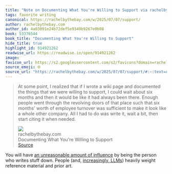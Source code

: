```yaml
---
title: "Note on Documenting What You're Willing to Support via rachelbythebay.com"
tags: favorite writing
canonical: https://rachelbythebay.com/w/2025/07/07/support/
author: rachelbythebay.com
author_id: 4a03091e24b72def5e9349b9267e0b08
book: 53376544
book_title: "Documenting What You're Willing to Support"
hide_title: true
highlight_id: 914921262
readwise_url: https://readwise.io/open/914921262
image: 
favicon_url: https://s2.googleusercontent.com/s2/favicons?domain=rachelbythebay.com
source_emoji: 🌐
source_url: "https://rachelbythebay.com/w/2025/07/07/support/#:~:text=At%20some%20point%2C,it%20when%20needed."
---
```


> At some point, I realized that if I wrote a wiki page and documented the things that we were willing to support, I could wait about six months and then it would be like it had always been there. Enough people went through the revolving doors of that place such that six months' worth of employee turnover was sufficient to make it look like a whole other company. All I had to do was write it, wait a bit, then start citing it when needed.
> <div class="quoteback-footer"><div class="quoteback-avatar"><img class="mini-favicon" src="https://s2.googleusercontent.com/s2/favicons?domain=rachelbythebay.com"></div><div class="quoteback-metadata"><div class="metadata-inner"><span style="display:none">FROM:</span><div aria-label="rachelbythebay.com" class="quoteback-author"> rachelbythebay.com</div><div aria-label="Documenting What You're Willing to Support" class="quoteback-title"> Documenting What You're Willing to Support</div></div></div><div class="quoteback-backlink"><a target="_blank" aria-label="go to the full text of this quotation" rel="noopener" href="https://rachelbythebay.com/w/2025/07/07/support/#:~:text=At%20some%20point%2C,it%20when%20needed." class="quoteback-arrow"> Source</a></div></div>

You will have [an unreasonable amount of influence](https://www.joshbeckman.org/notes/884465428) by being the person who writes stuff down. People (and, [increasingly, LLMs](https://www.joshbeckman.org/notes/884224560)) heavily weight reference material and prior art.